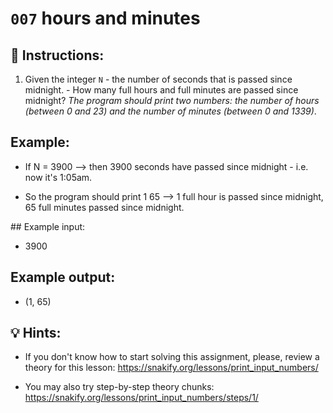 # `007` hours and minutes

## 📝 Instructions:

1. Given the integer `N` - the number of seconds that is passed since midnight. - How many full hours and full minutes are passed since midnight? *The program should print two numbers: the number of hours (between 0 and 23) and the number of minutes (between 0 and 1339)*.

## Example:

+ If N = 3900 --> then 3900 seconds have passed since midnight - i.e. now it's 1:05am. 

+ So the program should print 1 65 --> 1 full hour is passed since midnight, 65 full minutes passed since midnight.

## Example input:

+ 3900

## Example output:

+ (1, 65)

## 💡 Hints:

+ If you don't know how to start solving this assignment, please, review a theory for this lesson:
https://snakify.org/lessons/print_input_numbers/

+ You may also try step-by-step theory chunks:
https://snakify.org/lessons/print_input_numbers/steps/1/
